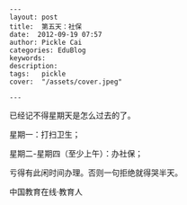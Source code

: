 
    ---
    layout: post  
    title:  第五天：社保  
    date:  2012-09-19 07:57  
    author: Pickle Cai  
    categories: EduBlog  
    keywords: 
    description:   
    tags:	pickle   
    cover:  "/assets/cover.jpeg"  

    ---  
    
已经记不得星期天是怎么过去的了。

星期一：打扫卫生；

星期二-星期四（至少上午）：办社保；

亏得有此闲时间办理。否则一句拒绝就得哭半天。



		    
 中国教育在线·教育人


